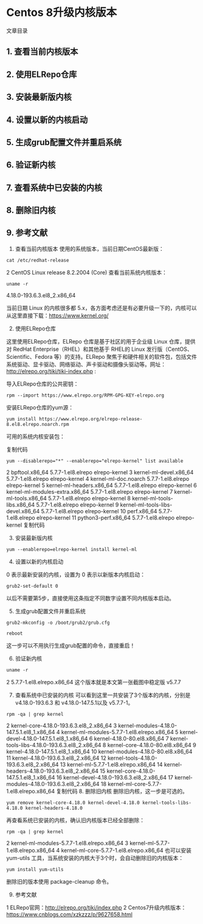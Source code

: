 # Centos 8升级内核版本

文章目录

## 1. 查看当前内核版本

## 2. 使用ELRepo仓库

## 3. 安装最新版内核

## 4. 设置以新的内核启动

## 5. 生成grub配置文件并重启系统

## 6. 验证新内核

## 7. 查看系统中已安装的内核

## 8. 删除旧内核

## 9. 参考文献

1. 查看当前内核版本
使用的系统版本，当前日期CentOS最新版：

```
cat /etc/redhat-release
```
2 CentOS Linux release 8.2.2004 (Core)
查看当前系统内核版本：

```
uname -r
```

4.18.0-193.6.3.el8_2.x86_64

当前日期 Linux 的内核很多都 5.x，各方面考虑还是有必要升级一下的，内核可以从这里直接下载：https://www.kernel.org/


2. 使用ELRepo仓库

这里使用ELRepo仓库，ELRepo 仓库是基于社区的用于企业级 Linux 仓库，提供对 RedHat Enterprise（RHEL）和其他基于 RHEL的 Linux 发行版（CentOS、Scientific、Fedora 等）的支持。ELRepo 聚焦于和硬件相关的软件包，包括文件系统驱动、显卡驱动、网络驱动、声卡驱动和摄像头驱动等。网址：http://elrepo.org/tiki/tiki-index.php :

导入ELRepo仓库的公共密钥：
```
rpm --import https://www.elrepo.org/RPM-GPG-KEY-elrepo.org
```
安装ELRepo仓库的yum源：

```
yum install https://www.elrepo.org/elrepo-release-8.el8.elrepo.noarch.rpm
```

可用的系统内核安装包：

复制代码
 ```
 yum --disablerepo="*" --enablerepo="elrepo-kernel" list available
 ```
 
 2 bpftool.x86_64 5.7.7-1.el8.elrepo elrepo-kernel
 3 kernel-ml-devel.x86_64 5.7.7-1.el8.elrepo elrepo-kernel
 4 kernel-ml-doc.noarch 5.7.7-1.el8.elrepo elrepo-kernel
 5 kernel-ml-headers.x86_64 5.7.7-1.el8.elrepo elrepo-kernel
 6 kernel-ml-modules-extra.x86_64 5.7.7-1.el8.elrepo elrepo-kernel
 7 kernel-ml-tools.x86_64 5.7.7-1.el8.elrepo elrepo-kernel
 8 kernel-ml-tools-libs.x86_64 5.7.7-1.el8.elrepo elrepo-kernel
 9 kernel-ml-tools-libs-devel.x86_64 5.7.7-1.el8.elrepo elrepo-kernel
10 perf.x86_64 5.7.7-1.el8.elrepo elrepo-kernel
11 python3-perf.x86_64 5.7.7-1.el8.elrepo elrepo-kernel
复制代码


3. 安装最新版内核

```
yum --enablerepo=elrepo-kernel install kernel-ml
```

4. 设置以新的内核启动

0 表示最新安装的内核，设置为 0 表示以新版本内核启动：
```
grub2-set-default 0
```

以后不需要第5步，直接使用这条指定不同数字设置不同内核版本启动。

5. 生成grub配置文件并重启系统

```
grub2-mkconfig -o /boot/grub2/grub.cfg
```
```
reboot
```

这一步可以不用执行生成grub配置的命令，直接重启！

6. 验证新内核

```
uname -r
```
2 5.7.7-1.el8.elrepo.x86_64
这个版本就是本文第一张截图中稳定版 v5.7.7

7. 查看系统中已安装的内核
可以看到这里一共安装了3个版本的内核，分别是 v4.18.0-193.6.3 和 v4.18.0-147.5.1以及 v5.7.7-1。

```
rpm -qa | grep kernel
```

 2 kernel-core-4.18.0-193.6.3.el8_2.x86_64
 3 kernel-modules-4.18.0-147.5.1.el8_1.x86_64
 4 kernel-ml-modules-5.7.7-1.el8.elrepo.x86_64
 5 kernel-devel-4.18.0-147.5.1.el8_1.x86_64
 6 kernel-4.18.0-80.el8.x86_64
 7 kernel-tools-libs-4.18.0-193.6.3.el8_2.x86_64
 8 kernel-core-4.18.0-80.el8.x86_64
 9 kernel-4.18.0-147.5.1.el8_1.x86_64
10 kernel-modules-4.18.0-80.el8.x86_64
11 kernel-4.18.0-193.6.3.el8_2.x86_64
12 kernel-tools-4.18.0-193.6.3.el8_2.x86_64
13 kernel-ml-5.7.7-1.el8.elrepo.x86_64
14 kernel-headers-4.18.0-193.6.3.el8_2.x86_64
15 kernel-core-4.18.0-147.5.1.el8_1.x86_64
16 kernel-devel-4.18.0-193.6.3.el8_2.x86_64
17 kernel-modules-4.18.0-193.6.3.el8_2.x86_64
18 kernel-ml-core-5.7.7-1.el8.elrepo.x86_64
复制代码
8. 删除旧内核
删除旧内核，这一步是可选的。

```
yum remove kernel-core-4.18.0 kernel-devel-4.18.0 kernel-tools-libs-4.18.0 kernel-headers-4.18.0
```

再查看系统已安装的内核，确认旧内核版本已经全部删除：

```
rpm -qa | grep kernel
```

2 kernel-ml-modules-5.7.7-1.el8.elrepo.x86_64
3 kernel-ml-5.7.7-1.el8.elrepo.x86_64
4 kernel-ml-core-5.7.7-1.el8.elrepo.x86_64
也可以安装 yum-utils 工具，当系统安装的内核大于3个时，会自动删除旧的内核版本：

```
yum install yum-utils
```

删除旧的版本使用 package-cleanup 命令。

9. 参考文献

1 ELRepo官网：http://elrepo.org/tiki/index.php
2 Centos7升级内核版本：https://www.cnblogs.com/xzkzzz/p/9627658.html
